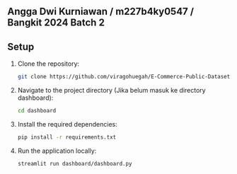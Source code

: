 ## Angga Dwi Kurniawan / m227b4ky0547 / Bangkit 2024 Batch 2

## Setup

1. Clone the repository:

   ```bash
   git clone https://github.com/viragohuegah/E-Commerce-Public-Dataset-Analysis.git
   ```

2. Navigate to the project directory (Jika belum masuk ke directory dashboard):

   ```bash
   cd dashboard
   ```

3. Install the required dependencies:

   ```bash
   pip install -r requirements.txt
   ```

4. Run the application locally:
   ```bash
   streamlit run dashboard/dashboard.py
   ```
